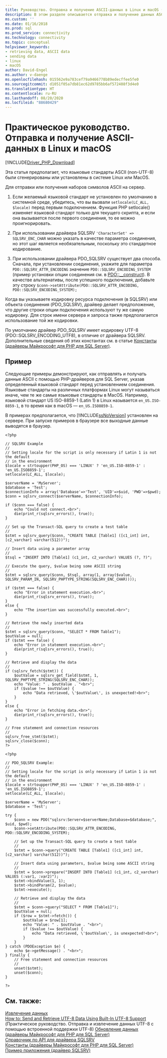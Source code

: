 ```yaml
---
title: Руководство. Отправка и получение ASCII-данных в Linux и macOS (SQL)
description: В этом разделе описывается отправка и получение данных ASCII в Linux и macOS при использовании драйверов Майкрософт для PHP для SQL Server.
ms.custom: ''
ms.date: 01/16/2018
ms.prod: sql
ms.prod_service: connectivity
ms.technology: connectivity
ms.topic: conceptual
helpviewer_keywords:
- retrieving data, ASCII data
- sending data
- linux
- macOS
author: David-Engel
ms.author: v-daenge
ms.openlocfilehash: 015562e9a783cef79a9466778b89edecffee5fe0
ms.sourcegitcommit: d1051f05a7db81ec62d9785bb6af572408f3d4e0
ms.translationtype: HT
ms.contentlocale: ru-RU
ms.lasthandoff: 08/20/2020
ms.locfileid: "88680429"
---
```

# <a name="how-to-send-and-retrieve-ascii-data-in-linux-and-macos"></a>Практическое руководство. Отправка и получение ASCII-данных в Linux и macOS 
[!INCLUDE[Driver_PHP_Download](../../includes/driver_php_download.md)]

Эта статья предполагает, что языковые стандарты ASCII (non-UTF-8) были сгенерированы или установлены в системе Linux или MacOS. 

Для отправки или получения наборов символов ASCII на сервер.  

1.  Если желаемый языковой стандарт не установлен по умолчанию в системной среде, убедитесь, что вы вызвали `setlocale(LC_ALL, $locale)` перед первым подключением. Функция PHP setlocale() изменяет языковой стандарт только для текущего скрипта, и если она вызывается после первого соединения, то ее можно проигнорировать.
 
2.  При использовании драйвера SQLSRV `'CharacterSet' => SQLSRV_ENC_CHAR` можно указать в качестве параметра соединения, но этот шаг является необязательным, поскольку это стандартное кодирование.

3.  При использовании драйвера PDO_SQLSRV существует два способа. Сначала, при установлении соединения, укажите для параметра `PDO::SQLSRV_ATTR_ENCODING` значение `PDO::SQLSRV_ENCODING_SYSTEM` (пример установки опции соединения см. в [PDO::__construct](../../connect/php/pdo-construct.md)). В качестве альтернативы, после успешного подключения, добавьте эту строку `$conn->setAttribute(PDO::SQLSRV_ATTR_ENCODING, PDO::SQLSRV_ENCODING_SYSTEM);` 
  
Когда вы указываете кодировку ресурса подключения (в SQLSRV) или объекта соединения (PDO_SQLSRV), драйвер делает предположение, что другие строки опции подключения используют ту же самую кодировку. Для строк имени сервера и запроса также предполагается использование той же кодировки.  
  
По умолчанию драйвер PDO_SQLSRV имеет кодировку UTF-8 (PDO::SQLSRV_ENCODING_UTF8), в отличие от драйвера SQLSRV. Дополнительные сведения об этих константах см. в статье [Константы &#40;драйверы Майкрософт для PHP для SQL Server&#41;](../../connect/php/constants-microsoft-drivers-for-php-for-sql-server.md). 
  
## <a name="example"></a>Пример  
Следующие примеры демонстрируют, как отправлять и получать данные ASCII с помощью PHP-драйверов для SQL Server, указав определенный языковой стандарт перед установлением соединения. Языковые стандарты на различных платформах Linux могут называться иначе, чем те же самые языковые стандарты в MacOS. Например, языковой стандарт US ISO-8859-1 (Latin 1) в Linux называется `en_US.ISO-8859-1`, в то время как в macOS — `en_US.ISO8859-1`.
  
В примерах предполагается, что [!INCLUDE[ssNoVersion](../../includes/ssnoversion-md.md)] установлен на сервере. При запуске примеров в браузере все выходные данные выводятся в браузер.  
  
```  
<?php  
  
// SQLSRV Example
//
// Setting locale for the script is only necessary if Latin 1 is not the default 
// in the environment
$locale = strtoupper(PHP_OS) === 'LINUX' ? 'en_US.ISO-8859-1' : 'en_US.ISO8859-1';
setlocale(LC_ALL, $locale);
        
$serverName = 'MyServer';
$database = 'Test';
$connectionInfo = array('Database'=>'Test', 'UID'=>$uid, 'PWD'=>$pwd);
$conn = sqlsrv_connect($serverName, $connectionInfo);
  
if ($conn === false) {
    echo "Could not connect.<br>";  
    die(print_r(sqlsrv_errors(), true));
}  
  
// Set up the Transact-SQL query to create a test table
//   
$stmt = sqlsrv_query($conn, "CREATE TABLE [Table1] ([c1_int] int, [c2_varchar] varchar(512))");

// Insert data using a parameter array 
//
$tsql = "INSERT INTO [Table1] (c1_int, c2_varchar) VALUES (?, ?)";
  
// Execute the query, $value being some ASCII string
//   
$stmt = sqlsrv_query($conn, $tsql, array(1, array($value, SQLSRV_PARAM_IN, SQLSRV_PHPTYPE_STRING(SQLSRV_ENC_CHAR))));
  
if ($stmt === false) {
    echo "Error in statement execution.<br>";  
    die(print_r(sqlsrv_errors(), true));  
}  
else {  
    echo "The insertion was successfully executed.<br>";  
}  
  
// Retrieve the newly inserted data
//   
$stmt = sqlsrv_query($conn, "SELECT * FROM Table1");
$outValue = null;  
if ($stmt === false) {  
    echo "Error in statement execution.<br>";  
    die(print_r(sqlsrv_errors(), true));  
}  
  
// Retrieve and display the data
//   
if (sqlsrv_fetch($stmt)) {  
    $outValue = sqlsrv_get_field($stmt, 1, SQLSRV_PHPTYPE_STRING(SQLSRV_ENC_CHAR));
    echo "Value: " . $outValue . "<br>";
    if ($value !== $outValue) {
        echo "Data retrieved, \'$outValue\', is unexpected!<br>";
    }
}  
else {  
    echo "Error in fetching data.<br>";  
    die(print_r(sqlsrv_errors(), true));  
}  

// Free statement and connection resources
//   
sqlsrv_free_stmt($stmt);  
sqlsrv_close($conn);  
?>  
```  
  
```
<?php  
  
// PDO_SQLSRV Example:
//
// Setting locale for the script is only necessary if Latin 1 is not the default 
// in the environment
$locale = strtoupper(PHP_OS) === 'LINUX' ? 'en_US.ISO-8859-1' : 'en_US.ISO8859-1';
setlocale(LC_ALL, $locale);
        
$serverName = 'MyServer';
$database = 'Test';

try {
    $conn = new PDO("sqlsrv:Server=$serverName;Database=$database;", $uid, $pwd);
    $conn->setAttribute(PDO::SQLSRV_ATTR_ENCODING, PDO::SQLSRV_ENCODING_SYSTEM);
    
    // Set up the Transact-SQL query to create a test table
    //   
    $stmt = $conn->query("CREATE TABLE [Table1] ([c1_int] int, [c2_varchar] varchar(512))");
    
    // Insert data using parameters, $value being some ASCII string
    //
    $stmt = $conn->prepare("INSERT INTO [Table1] (c1_int, c2_varchar) VALUES (:var1, :var2)");
    $stmt->bindValue(1, 1);
    $stmt->bindParam(2, $value);
    $stmt->execute();
    
    // Retrieve and display the data
    //
    $stmt = $conn->query("SELECT * FROM [Table1]");
    $outValue = null;
    if ($row = $stmt->fetch()) {
        $outValue = $row[1];
        echo "Value: " . $outValue . "<br>";
        if ($value !== $outValue) {
            echo "Data retrieved, \'$outValue\', is unexpected!<br>";
        }
    }
} catch (PDOException $e) {
    echo $e->getMessage() . "<br>";
} finally {
    // Free statement and connection resources
    //
    unset($stmt);
    unset($conn);
}

?>  
```  

## <a name="see-also"></a>См. также:  
[Извлечение данных](../../connect/php/retrieving-data.md)  
[How to: Send and Retrieve UTF-8 Data Using Built-In UTF-8 Support](../../connect/php/how-to-send-and-retrieve-utf-8-data-using-built-in-utf-8-support.md) (Практическое руководство. Отправка и извлечение данных UTF-8 с помощью встроенной поддержки UTF-8)
[Обновление данных (драйверы Майкрософт для PHP для SQL Server)](../../connect/php/updating-data-microsoft-drivers-for-php-for-sql-server.md)  
[Справочник по API для драйвера SQLSRV](../../connect/php/sqlsrv-driver-api-reference.md)  
[Константы (драйверы Майкрософт для PHP для SQL Server)](../../connect/php/constants-microsoft-drivers-for-php-for-sql-server.md)  
[Пример приложения (драйвер SQLSRV)](../../connect/php/example-application-sqlsrv-driver.md)  
  
